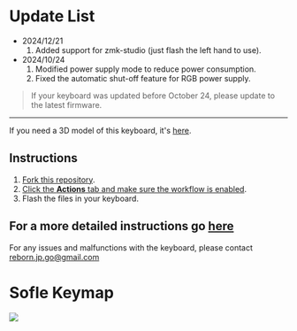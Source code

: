 # Update List

- 2024/12/21
  1. Added support for zmk-studio (just flash the left hand to use).
- 2024/10/24
  1. Modified power supply mode to reduce power consumption.
  2. Fixed the automatic shut-off feature for RGB power supply.

> If your keyboard was updated before October 24, please update to the latest firmware.

---
If you need a 3D model of this keyboard, it's [here](/sofle-3d-model).

## Instructions

1. [Fork this repository](https://docs.github.com/en/get-started/quickstart/fork-a-repo#forking-a-repository).
2. [Click the **Actions** tab and make sure the workflow is enabled](https://docs.github.com/en/actions/managing-workflow-runs-and-deployments/managing-workflow-runs/disabling-and-enabling-a-workflow#enabling-a-workflow).
3. Flash the files in your keyboard.

For a more detailed instructions go [here](instructions.md)
---
For any issues and malfunctions with the keyboard, please contact reborn.jp.go@gmail.com

# Sofle Keymap

<img src="keymap-drawer/sofle.svg" >

